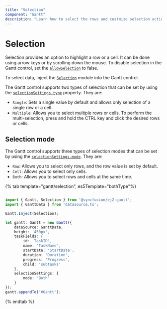 ```yaml
---
title: "Selection"
component: "Gantt"
description: "Learn how to select the rows and custmize selection action in the Essential JS 2 Gantt control."
---
```


# Selection

Selection provides an option to highlight a row or a cell. It can be done using arrow keys or by scrolling down the mouse. To disable selection in the Gantt control, set the [`allowSelection`](../api/gantt/#allowselection) to false.

To select data, inject the [`Selection`](../api/gantt/#selectionmodule) module into the Gantt control.

The Gantt control supports two types of selection that can be set by using the [`selectionSettings.type`](../api/gantt/selectionSettings/#type) property. They are:

* `Single`: Sets a single value by default and allows only selection of a single row or a cell.
* `Multiple`: Allows you to select multiple rows or cells. To perform the multi-selection, press and hold the CTRL key and click the desired rows or cells.

## Selection mode

The Gantt control supports three types of selection modes that can be set by using the [`selectionSettings.mode`](../api/gantt/selectionSettings/#mode). They are:

* `Row`: Allows you to select only rows, and the row value is set by default.
* `Cell`: Allows you to select only cells.
* `Both`: Allows you to select rows and cells at the same time.

{% tab template="gantt/selection", es5Template="bothType"%}

```typescript

import { Gantt, Selection } from '@syncfusion/ej2-gantt';
import { GanttData } from 'datasource.ts';

Gantt.Inject(Selection);

let gantt: Gantt = new Gantt({
    dataSource: GanttData,
    height: '450px',
    taskFields: {
        id: 'TaskID',
        name: 'TaskName',
        startDate: 'StartDate',
        duration: 'Duration',
        progress: 'Progress',
        child: 'subtasks'
    },
    selectionSettings: {
        mode: 'Both'
    }
});
gantt.appendTo('#Gantt');

```

{% endtab %}